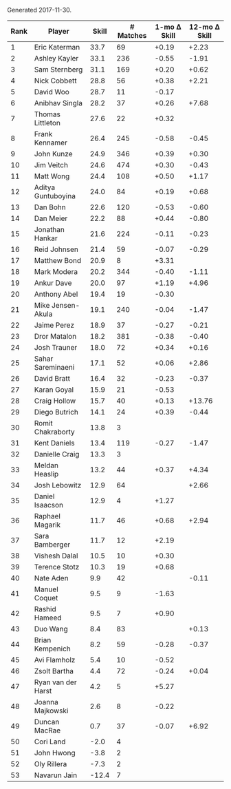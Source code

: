 Generated 2017-11-30.

| Rank | Player             | Skill | # Matches | 1-mo Δ Skill | 12-mo Δ Skill |
|------|--------------------|-------|-----------|--------------|---------------|
|    1 | Eric Katerman      |  33.7 |        69 |        +0.19 |         +2.23 |
|    2 | Ashley Kayler      |  33.1 |       236 |        -0.55 |         -1.91 |
|    3 | Sam Sternberg      |  31.1 |       169 |        +0.20 |         +0.62 |
|    4 | Nick Cobbett       |  28.8 |        56 |        +0.38 |         +2.21 |
|    5 | David Woo          |  28.7 |        11 |        -0.17 |               |
|    6 | Anibhav Singla     |  28.2 |        37 |        +0.26 |         +7.68 |
|    7 | Thomas Littleton   |  27.6 |        22 |        +0.32 |               |
|    8 | Frank Kennamer     |  26.4 |       245 |        -0.58 |         -0.45 |
|    9 | John Kunze         |  24.9 |       346 |        +0.39 |         +0.30 |
|   10 | Jim Veitch         |  24.6 |       474 |        +0.30 |         -0.43 |
|   11 | Matt Wong          |  24.4 |       108 |        +0.50 |         +1.17 |
|   12 | Aditya Guntuboyina |  24.0 |        84 |        +0.19 |         +0.68 |
|   13 | Dan Bohn           |  22.6 |       120 |        -0.53 |         -0.60 |
|   14 | Dan Meier          |  22.2 |        88 |        +0.44 |         -0.80 |
|   15 | Jonathan Hankar    |  21.6 |       224 |        -0.11 |         -0.23 |
|   16 | Reid Johnsen       |  21.4 |        59 |        -0.07 |         -0.29 |
|   17 | Matthew Bond       |  20.9 |         8 |        +3.31 |               |
|   18 | Mark Modera        |  20.2 |       344 |        -0.40 |         -1.11 |
|   19 | Ankur Dave         |  20.0 |        97 |        +1.19 |         +4.96 |
|   20 | Anthony Abel       |  19.4 |        19 |        -0.30 |               |
|   21 | Mike Jensen-Akula  |  19.1 |       240 |        -0.04 |         -1.47 |
|   22 | Jaime Perez        |  18.9 |        37 |        -0.27 |         -0.21 |
|   23 | Dror Matalon       |  18.2 |       381 |        -0.38 |         -0.40 |
|   24 | Josh Trauner       |  18.0 |        72 |        +0.34 |         +0.16 |
|   25 | Sahar Sareminaeni  |  17.1 |        52 |        +0.06 |         +2.86 |
|   26 | David Bratt        |  16.4 |        32 |        -0.23 |         -0.37 |
|   27 | Karan Goyal        |  15.9 |        21 |        -0.53 |               |
|   28 | Craig Hollow       |  15.7 |        40 |        +0.13 |        +13.76 |
|   29 | Diego Butrich      |  14.1 |        24 |        +0.39 |         -0.44 |
|   30 | Romit Chakraborty  |  13.8 |         3 |              |               |
|   31 | Kent Daniels       |  13.4 |       119 |        -0.27 |         -1.47 |
|   32 | Danielle Craig     |  13.3 |         3 |              |               |
|   33 | Meldan Heaslip     |  13.2 |        44 |        +0.37 |         +4.34 |
|   34 | Josh Lebowitz      |  12.9 |        64 |              |         +2.66 |
|   35 | Daniel Isaacson    |  12.9 |         4 |        +1.27 |               |
|   36 | Raphael Magarik    |  11.7 |        46 |        +0.68 |         +2.94 |
|   37 | Sara Bamberger     |  11.7 |        12 |        +2.19 |               |
|   38 | Vishesh Dalal      |  10.5 |        10 |        +0.30 |               |
|   39 | Terence Stotz      |  10.3 |        19 |        +0.68 |               |
|   40 | Nate Aden          |   9.9 |        42 |              |         -0.11 |
|   41 | Manuel Coquet      |   9.5 |         9 |        -1.63 |               |
|   42 | Rashid Hameed      |   9.5 |         7 |        +0.90 |               |
|   43 | Duo Wang           |   8.4 |        83 |              |         +0.13 |
|   44 | Brian Kempenich    |   8.2 |        59 |        -0.28 |         -0.37 |
|   45 | Avi Flamholz       |   5.4 |        10 |        -0.52 |               |
|   46 | Zsolt Bartha       |   4.4 |        72 |        -0.24 |         +0.04 |
|   47 | Ryan van der Harst |   4.2 |         5 |        +5.27 |               |
|   48 | Joanna Majkowski   |   2.6 |         8 |        -0.22 |               |
|   49 | Duncan MacRae      |   0.7 |        37 |        -0.07 |         +6.92 |
|   50 | Cori Land          |  -2.0 |         4 |              |               |
|   51 | John Hwong         |  -3.8 |         2 |              |               |
|   52 | Oly Rillera        |  -7.3 |         2 |              |               |
|   53 | Navarun Jain       | -12.4 |         7 |              |               |